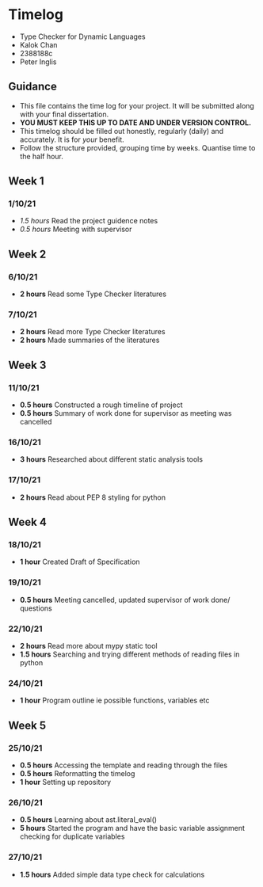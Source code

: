 # Timelog

* Type Checker for Dynamic Languages
* Kalok Chan
* 2388188c
* Peter Inglis

## Guidance

* This file contains the time log for your project. It will be submitted along with your final dissertation.
* **YOU MUST KEEP THIS UP TO DATE AND UNDER VERSION CONTROL.**
* This timelog should be filled out honestly, regularly (daily) and accurately. It is for *your* benefit.
* Follow the structure provided, grouping time by weeks.  Quantise time to the half hour.

## Week 1 

### 1/10/21
* *1.5 hours* Read the project guidence notes
* *0.5 hours* Meeting with supervisor 

## Week 2

### 6/10/21 
* **2 hours** Read some Type Checker literatures
### 7/10/21 
* **2 hours** Read more Type Checker literatures
* **2 hours** Made summaries of the literatures

## Week 3

### 11/10/21 
* **0.5 hours** Constructed a rough timeline of project
*  **0.5 hours** Summary of work done for supervisor as meeting was cancelled
### 16/10/21 
* **3 hours** Researched about different static analysis tools
### 17/10/21 
* **2 hours** Read about PEP 8 styling for python

## Week 4

### 18/10/21 
* **1 hour** Created Draft of Specification
### 19/10/21
* **0.5 hours** Meeting cancelled, updated supervisor of work done/ questions
### 22/10/21
* **2 hours** Read more about mypy static tool
* **1.5 hours** Searching and trying different methods of reading files in python
### 24/10/21 
* **1 hour** Program outline ie possible functions, variables etc

## Week 5

### 25/10/21
* **0.5 hours** Accessing the template and reading through the files
* **0.5 hours** Reformatting the timelog
* **1 hour** Setting up repository
### 26/10/21
* **0.5 hours** Learning about ast.literal_eval()
* **5 hours** Started the program and have the basic variable assignment checking for duplicate variables
### 27/10/21
* **1.5 hours** Added simple data type check for calculations